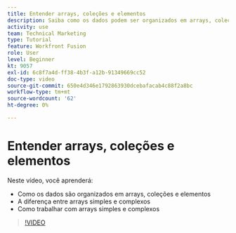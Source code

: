```yaml
---
title: Entender arrays, coleções e elementos
description: Saiba como os dados podem ser organizados em arrays, coleções e elementos, e como trabalhar com arrays simples e complexos, em [!DNL Adobe Workfront Fusion].
activity: use
team: Technical Marketing
type: Tutorial
feature: Workfront Fusion
role: User
level: Beginner
kt: 9057
exl-id: 6c8f7a4d-ff38-4b3f-a12b-91349669cc52
doc-type: video
source-git-commit: 650e4d346e1792863930dcebafacab4c88f2a8bc
workflow-type: tm+mt
source-wordcount: '62'
ht-degree: 0%

---
```


# Entender arrays, coleções e elementos

Neste vídeo, você aprenderá:

* Como os dados são organizados em arrays, coleções e elementos
* A diferença entre arrays simples e complexos
* Como trabalhar com arrays simples e complexos

>[!VIDEO](https://video.tv.adobe.com/v/335298/?quality=12&learn=on)
